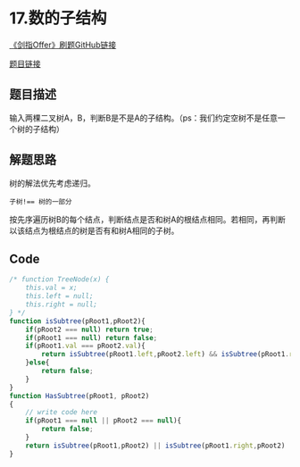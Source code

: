 # 17.数的子结构

[《剑指Offer》刷题GitHub链接](https://github.com/zhning12/Coding-Interviews)

[题目链接](https://www.nowcoder.com/practice/6e196c44c7004d15b1610b9afca8bd88?tpId=13&tqId=11170&rp=1&ru=/ta/coding-interviews&qru=/ta/coding-interviews/question-ranking)

## 题目描述

输入两棵二叉树A，B，判断B是不是A的子结构。（ps：我们约定空树不是任意一个树的子结构）

## 解题思路
树的解法优先考虑递归。

`子树!== 树的一部分`

按先序遍历树B的每个结点，判断结点是否和树A的根结点相同。若相同，再判断以该结点为根结点的树是否有和树A相同的子树。

  
## Code

```javascript
/* function TreeNode(x) {
    this.val = x;
    this.left = null;
    this.right = null;
} */
function isSubtree(pRoot1,pRoot2){
    if(pRoot2 === null) return true;
    if(pRoot1 === null) return false;
    if(pRoot1.val === pRoot2.val){
        return isSubtree(pRoot1.left,pRoot2.left) && isSubtree(pRoot1.right,pRoot2.right);
    }else{
        return false;
    }
}
function HasSubtree(pRoot1, pRoot2)
{
    // write code here
    if(pRoot1 === null || pRoot2 === null){
        return false;
    }
    return isSubtree(pRoot1,pRoot2) || isSubtree(pRoot1.right,pRoot2) || isSubtree(pRoot1.left,pRoot2);
}

```

